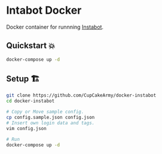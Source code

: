 # Intabot Docker

Docker container for runnning [Instabot](https://github.com/instabot-py/instabot.py).

## Quickstart 💥

```bash
docker-compose up -d
```

## Setup 🏗

```bash
git clone https://github.com/CupCakeArmy/docker-instabot
cd docker-instabot

# Copy or Move sample config.
cp config.sample.json config.json
# Insert own login data and tags.
vim config.json

# Run
docker-compose up -d
```